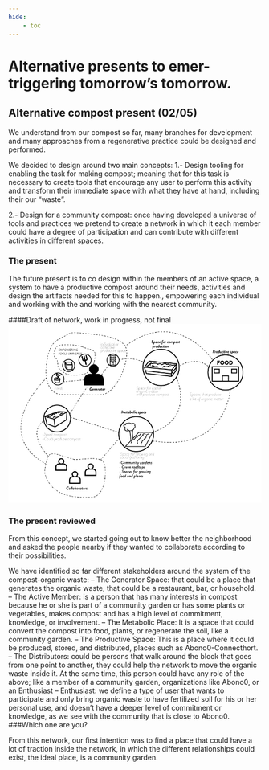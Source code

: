 ```yaml
---
hide:
    - toc
---
```



# Alternative presents to emer-triggering tomorrow’s tomorrow.

## Alternative compost present (02/05)
We understand from our compost so far, many branches for development and many approaches from a regenerative practice could be designed and performed.

We decided to design around two main concepts:
1.- Design tooling for enabling the task for making compost; meaning that for this task is necessary to create tools that encourage any user to perform this activity and transform their immediate space with what they have at hand, including their our “waste”.

2.- Design for a community compost: once having developed a universe of tools and practices we pretend to create a network in which it each member could have a degree of participation and can contribute with different activities in different spaces.

### The present
The future present is to co design within the members of an active space, a system to have a productive compost around their needs, activities and design the artifacts needed for this to happen., empowering each individual and working with the and working with the nearest community.

####Draft of network, work in progress, not final
![](../images/netwkr_1design-sutdio.jpg)


### The present reviewed

From this concept, we started going out to know better the neighborhood and asked the people nearby if they wanted to collaborate according to their possibilities.

We have identified so far different stakeholders around the system of the compost-organic waste:
– The Generator Space: that could be a place that generates the organic waste, that could be a restaurant, bar, or household.
– The Active Member: is a person that has many interests in compost because he or she is part of a community garden or has some plants or vegetables, makes compost and has a high level of commitment, knowledge, or involvement.
– The Metabolic Place: It is a space that could convert the compost into food, plants, or regenerate the soil, like a community garden.
– The Productive Space: This is a place where it could be produced, stored, and distributed, places such as Abono0-Connecthort.
– The Distributors: could be persons that walk around the block that goes from one point to another, they could help the network to move the organic waste inside it. At the same time, this person could have any role of the above; like a member of a community garden, organizations like Abono0, or an Enthusiast
– Enthusiast: we define a type of user that wants to participate and only bring organic waste to have fertilized soil for his or her personal use, and doesn’t have a deeper level of commitment or knowledge, as we see with the community that is close to Abono0.
###Which one are you?

From this network, our first intention was to find a place that could have a lot of traction inside the network, in which the different relationships could exist, the ideal place, is a community garden.

